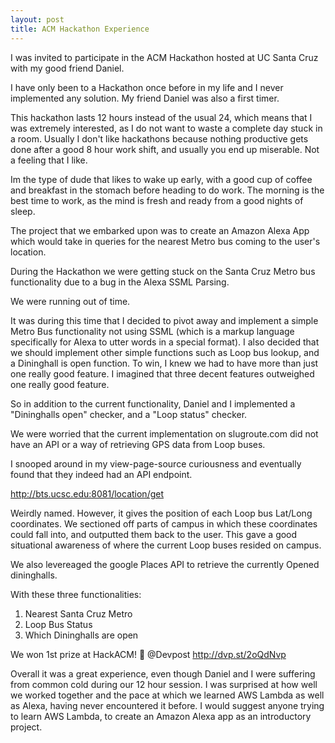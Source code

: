```yaml
---
layout: post
title: ACM Hackathon Experience
---
```


I was invited to participate in the ACM Hackathon hosted at UC Santa Cruz with my good friend Daniel.

I have only been to a Hackathon once before in my life and I never implemented any solution. My friend Daniel was also a first timer.

This hackathon lasts 12 hours instead of the usual 24, which means that I was extremely interested, as I do not want to waste a complete day stuck in a room.
Usually I don't like hackathons because nothing productive gets done after a good 8 hour work shift, and usually you end up miserable. Not a feeling that I like.

Im the type of dude that likes to wake up early, with a good cup of coffee and breakfast in the stomach before heading to do work.
The morning is the best time to work, as the mind is fresh and ready from a good nights of sleep.

The project that we embarked upon was to create an Amazon Alexa App which would take in queries for the nearest Metro bus coming to the user's location. 

During the Hackathon we were getting stuck on the Santa Cruz Metro bus functionality due to a bug in the Alexa SSML Parsing. 

We were running out of time. 

It was during this time that I decided to pivot away and implement a simple Metro Bus functionality not using SSML (which is a markup language specifically for Alexa to utter words in a special format).
I also decided that we should implement other simple functions such as Loop bus lookup, and a Dininghall is open function.
To win, I knew we had to have more than just one really good feature. I imagined that three decent features outweighed one really good feature.

So in addition to the current functionality, Daniel and I implemented a "Dininghalls open" checker, and a "Loop status" checker.

We were worried that the current implementation on slugroute.com did not have an API or a way of retrieving GPS data from Loop buses.

I snooped around in my view-page-source curiousness and eventually found that they indeed had an API endpoint.

http://bts.ucsc.edu:8081/location/get

Weirdly named. However, it gives the position of each Loop bus Lat/Long coordinates. We sectioned off parts of campus in which these coordinates could fall into, and outputted them back to the user. This gave a good situational awareness of where the current Loop buses resided on campus.

We also levereaged the google Places API to retrieve the currently Opened dininghalls.

With these three functionalities:
1. Nearest Santa Cruz Metro 
2. Loop Bus Status
3. Which Dininghalls are open 

We won 1st prize at HackACM! 🙌 @Devpost http://dvp.st/2oQdNvp

Overall it was a great experience, even though Daniel and I were suffering from common cold during our 12 hour session. I was surprised at how well we worked together and the pace at which we learned AWS Lambda as well as Alexa, having never encountered it before.
I would suggest anyone trying to learn AWS Lambda, to create an Amazon Alexa app as an introductory project.

